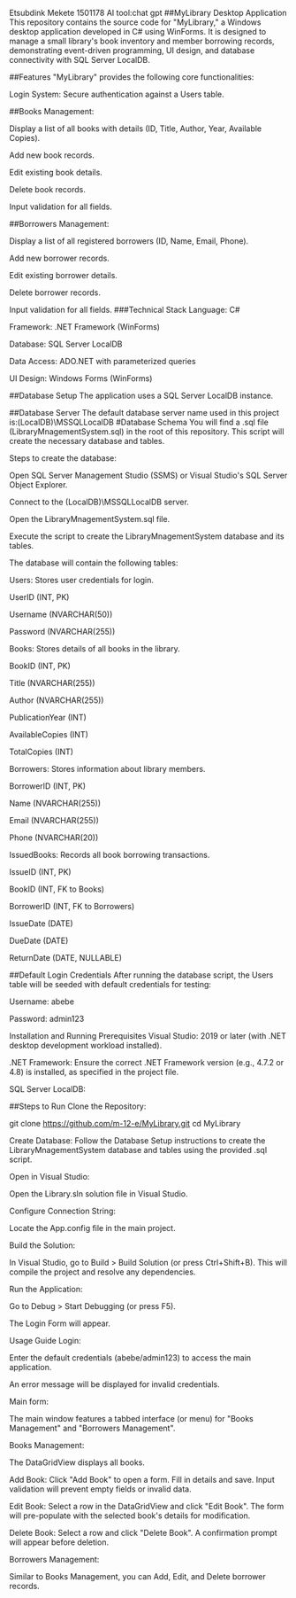 Etsubdink Mekete 1501178
AI tool:chat gpt
##MyLibrary Desktop Application
This repository contains the source code for "MyLibrary," a Windows desktop application developed in C# using WinForms. It is designed to manage a small library's book inventory and member borrowing records, demonstrating event-driven programming, UI design, and database connectivity with SQL Server LocalDB.

##Features
"MyLibrary" provides the following core functionalities:

Login System: Secure authentication against a Users table.

##Books Management:

Display a list of all books with details (ID, Title, Author, Year, Available Copies).

Add new book records.

Edit existing book details.

Delete book records.

Input validation for all fields.

##Borrowers Management:

Display a list of all registered borrowers (ID, Name, Email, Phone).

Add new borrower records.

Edit existing borrower details.

Delete borrower records.

Input validation for all fields.
###Technical Stack
Language: C#

Framework: .NET Framework (WinForms)

Database: SQL Server LocalDB

Data Access: ADO.NET with parameterized queries

UI Design: Windows Forms (WinForms)

##Database Setup
The application uses a SQL Server LocalDB instance.

##Database Server
The default database server name used in this project is:(LocalDB)\MSSQLLocalDB
#Database Schema
You will find a .sql file (LibraryMnagementSystem.sql) in the root of this repository. This script will create the necessary database and tables.

Steps to create the database:

Open SQL Server Management Studio (SSMS) or Visual Studio's SQL Server Object Explorer.

Connect to the (LocalDB)\MSSQLLocalDB server.

Open the LibraryMnagementSystem.sql file.

Execute the script to create the LibraryMnagementSystem database and its tables.

The database will contain the following tables:

Users: Stores user credentials for login.

UserID (INT, PK)

Username (NVARCHAR(50))

Password (NVARCHAR(255)) 

Books: Stores details of all books in the library.

BookID (INT, PK)

Title (NVARCHAR(255))

Author (NVARCHAR(255))

PublicationYear (INT)

AvailableCopies (INT)

TotalCopies (INT)

Borrowers: Stores information about library members.

BorrowerID (INT, PK)

Name (NVARCHAR(255))

Email (NVARCHAR(255))

Phone (NVARCHAR(20))

IssuedBooks: Records all book borrowing transactions.

IssueID (INT, PK)

BookID (INT, FK to Books)

BorrowerID (INT, FK to Borrowers)

IssueDate (DATE)

DueDate (DATE)

ReturnDate (DATE, NULLABLE) 

##Default Login Credentials
After running the database script, the Users table will be seeded with default credentials for testing:

Username: abebe

Password: admin123

Installation and Running
Prerequisites
Visual Studio: 2019 or later (with .NET desktop development workload installed).

.NET Framework: Ensure the correct .NET Framework version (e.g., 4.7.2 or 4.8) is installed, as specified in the project file.

SQL Server LocalDB:

##Steps to Run
Clone the Repository:

git clone https://github.com/m-12-e/MyLibrary.git
cd MyLibrary

Create Database: Follow the Database Setup instructions to create the LibraryMnagementSystem database and tables using the provided .sql script.

Open in Visual Studio:

Open the Library.sln solution file in Visual Studio.

Configure Connection String:

Locate the App.config file in the main project.

Build the Solution:

In Visual Studio, go to Build > Build Solution (or press Ctrl+Shift+B). This will compile the project and resolve any dependencies.

Run the Application:

Go to Debug > Start Debugging (or press F5).

The Login Form will appear.

Usage Guide
Login:

Enter the default credentials (abebe/admin123) to access the main application.

An error message will be displayed for invalid credentials.

Main form:

The main window features a tabbed interface (or menu) for "Books Management" and "Borrowers Management".

Books Management:

The DataGridView displays all books.

Add Book: Click "Add Book" to open a form. Fill in details and save. Input validation will prevent empty fields or invalid data.

Edit Book: Select a row in the DataGridView and click "Edit Book". The form will pre-populate with the selected book's details for modification.

Delete Book: Select a row and click "Delete Book". A confirmation prompt will appear before deletion.

Borrowers Management:

Similar to Books Management, you can Add, Edit, and Delete borrower records.


